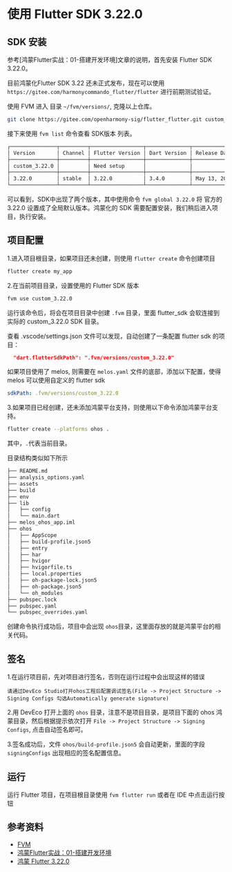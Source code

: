 # 使用 Flutter SDK 3.22.0

## SDK 安装

参考[鸿蒙Flutter实战：01-搭建开发环境]文章的说明，首先安装 Flutter SDK 3.22.0。

目前鸿蒙化Flutter SDK 3.22 还未正式发布，现在可以使用 `https://gitee.com/harmonycommando_flutter/flutter` 进行前期测试验证。

使用 FVM 进入 目录 `~/fvm/versions/`, 克隆以上仓库。

```bash
git clone https://gitee.com/openharmony-sig/flutter_flutter.git custom_3.22.0
```

接下来使用 `fvm list` 命令查看 SDK版本 列表。

```bash
┌───────────────┬─────────┬─────────────────┬──────────────┬──────────────┬────────┬───────┐
│ Version       │ Channel │ Flutter Version │ Dart Version │ Release Date │ Global │ Local │
├───────────────┼─────────┼─────────────────┼──────────────┼──────────────┼────────┼───────┤
│ custom_3.22.0 │         │ Need setup      │              │              │        │       │
├───────────────┼─────────┼─────────────────┼──────────────┼──────────────┼────────┼───────┤
│ 3.22.0        │ stable  │ 3.22.0          │ 3.4.0        │ May 13, 2024 │ ●      │       │
└───────────────┴─────────┴─────────────────┴──────────────┴──────────────┴────────┴───────┘
```

可以看到，SDK中出现了两个版本，其中使用命令 `fvm global 3.22.0` 将 官方的3.22.0 设置成了全局默认版本。鸿蒙化的 SDK 需要配置安装，我们稍后进入项目，执行安装。

## 项目配置

1.进入项目根目录，如果项目还未创建，则使用 `flutter create` 命令创建项目

```bash
flutter create my_app
```

2.在当前项目目录，设置使用的 Flutter SDK 版本

```bash
fvm use custom_3.22.0
```

运行该命令后，将会在项目目录中创建 `.fvm` 目录，里面 flutter_sdk 会软连接到实际的 custom_3.22.0 SDK 目录。

查看 .vscode/settings.json 文件可以发现，自动创建了一条配置 flutter sdk 的项目：

```json
  "dart.flutterSdkPath": ".fvm/versions/custom_3.22.0"
```

如果项目使用了 melos, 则需要在 `melos.yaml` 文件的底部，添加以下配置，使得 melos 可以使用自定义的 flutter sdk

```yaml
sdkPath: .fvm/versions/custom_3.22.0
```

3.如果项目已经创建，还未添加鸿蒙平台支持，则使用以下命令添加鸿蒙平台支持。

```bash
flutter create --platforms ohos .
```

其中，`.`代表当前目录。

目录结构类似如下所示

```bash
├── README.md
├── analysis_options.yaml
├── assets
├── build
├── env
├── lib
│   ├── config
│   └── main.dart
├── melos_ohos_app.iml
├── ohos
│   ├── AppScope
│   ├── build-profile.json5
│   ├── entry
│   ├── har
│   ├── hvigor
│   ├── hvigorfile.ts
│   ├── local.properties
│   ├── oh-package-lock.json5
│   ├── oh-package.json5
│   └── oh_modules
├── pubspec.lock
├── pubspec.yaml
└── pubspec_overrides.yaml
```

创建命令执行成功后，项目中会出现 `ohos`目录，这里面存放的就是鸿蒙平台的相关代码。

## 签名

1.在运行项目前，先对项目进行签名，否则在运行过程中会出现这样的错误

```text
请通过DevEco Studio打开ohos工程后配置调试签名(File -> Project Structure -> Signing Configs 勾选Automatically generate signature)
```

2.用 DevEco 打开上面的 `ohos` 目录，注意不是项目目录，是项目下面的 ohos 鸿蒙目录，然后根据提示依次打开 `File -> Project Structure -> Signing Configs`, 点击自动签名即可。

3.签名成功后，文件 `ohos/build-profile.json5` 会自动更新，里面的字段 `signingConfigs` 出现相应的签名配置信息。

## 运行

 运行 Flutter 项目，在项目根目录使用 `fvm flutter run` 或者在 IDE 中点击运行按钮

## 参考资料

- [FVM](https://fvm.app/)
- [鸿蒙Flutter实战：01-搭建开发环境](./鸿蒙Flutter实战：01-搭建开发环境.md)
- [鸿蒙 Flutter 3.22.0](https://gitee.com/harmonycommando_flutter/flutter)
